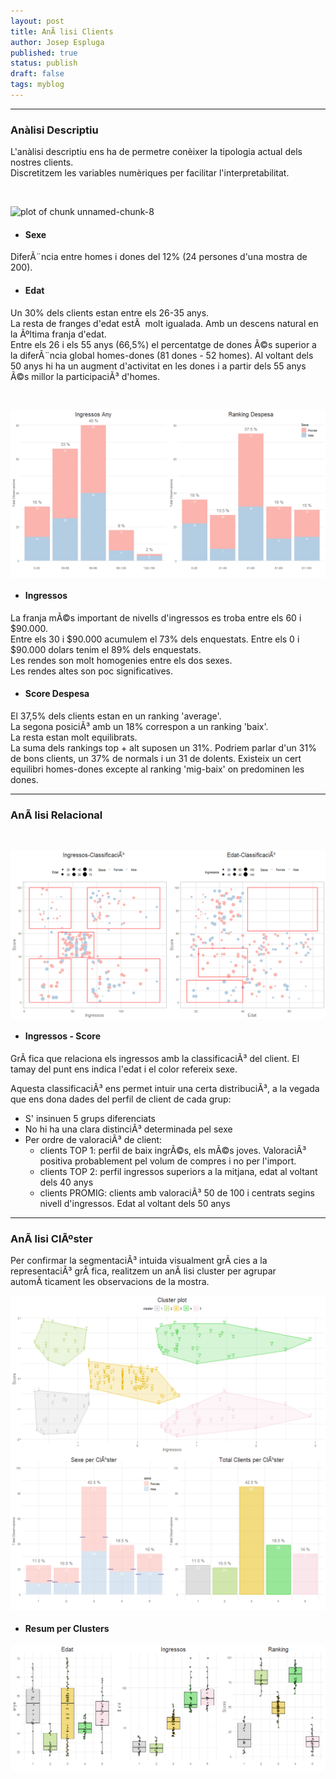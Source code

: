 ```yaml
---
layout: post
title: AnÃ lisi Clients
author: Josep Espluga
published: true
status: publish
draft: false
tags: myblog
---
```

 
***  
 
### **Anàlisi Descriptiu**
 
L'anàlisi descriptiu ens ha de permetre conèixer la tipologia actual dels nostres clients.  
Discretitzem les variables numèriques per facilitar l'interpretabilitat.  
  

 

 
 

 

 
 

 

 

 

 
&nbsp;  
 
<img src="jEspluga.github.io/figures/unnamed-chunk-8-1.png" title="plot of chunk unnamed-chunk-8" alt="plot of chunk unnamed-chunk-8" style="display: block; margin: auto;" />
 
* #### **Sexe**
 
DiferÃ¨ncia entre homes i dones del 12% (24 persones d'una mostra de 200). 
 
* #### **Edat**
 
Un 30% dels clients estan entre els 26-35 anys.  
La resta de franges d'edat estÃ  molt igualada. Amb un descens natural en la Ãºltima franja d'edat.   
Entre els 26 i els 55 anys (66,5%) el percentatge de dones Ã©s superior a la diferÃ¨ncia global homes-dones (81 dones - 52 homes). 
Al voltant dels 50 anys hi ha un augment d'activitat en les dones  i a partir dels 55 anys Ã©s millor la participaciÃ³ d'homes.  
  
&nbsp;  
 
<img src="/figures/unnamed-chunk-9-1.png" title="plot of chunk unnamed-chunk-9" alt="plot of chunk unnamed-chunk-9" style="display: block; margin: auto;" />
 
* #### **Ingressos**  
 
La franja mÃ©s important de nivells d'ingressos es troba entre els  60 i $90.000.  
Entre els 30 i $90.000 acumulem el 73% dels enquestats.
Entre els 0 i $90.000 dolars tenim el 89% dels enquestats.  
Les rendes son molt homogenies entre els dos sexes.  
Les rendes altes son poc significatives.  
 
* #### **Score Despesa**  
 
El 37,5% dels clients estan en un ranking 'average'.  
La segona posiciÃ³ amb un 18% correspon a un ranking 'baix'.  
La resta estan molt equilibrats.  
La suma dels rankings top + alt suposen un 31%.
Podriem parlar d'un 31% de bons clients, un 37% de normals i un 31 de dolents.
Existeix un cert equilibri homes-dones excepte al ranking 'mig-baix' on predominen les dones. 
  
  
***
 
### **AnÃ lisi Relacional**  
 
&nbsp; 
 
  

 

 
<img src="/figures/unnamed-chunk-12-1.png" title="plot of chunk unnamed-chunk-12" alt="plot of chunk unnamed-chunk-12" style="display: block; margin: auto;" />
 
* #### **Ingressos - Score**  
  
GrÃ fica que relaciona els ingressos amb la classificaciÃ³ del client.
El tamay del punt ens indica l'edat i el color refereix sexe.  
  
Aquesta classificaciÃ³ ens permet intuir una certa distribuciÃ³, a la vegada que ens dona dades del perfil de client de cada grup:  
- S' insinuen 5 grups diferenciats  
- No hi ha una clara distinciÃ³ determinada pel sexe  
- Per ordre de valoraciÃ³ de client:  
    - clients TOP 1: perfil de baix ingrÃ©s, els mÃ©s joves. ValoraciÃ³ positiva probablement pel volum de compres i no per l'import.  
    - clients TOP 2: perfil ingressos superiors a la mitjana, edat al voltant dels 40 anys  
    - clients PROMIG: clients amb valoraciÃ³ 50 de 100 i centrats segins nivell d'ingressos. Edat al voltant dels 50 anys  
    

 
***  
 
### **AnÃ lisi ClÃºster** 
 
Per confirmar la segmentaciÃ³ intuida visualment grÃ cies a la representaciÃ³ grÃ fica, realitzem un anÃ lisi cluster per
agrupar automÃ ticament les observacions de la mostra.  
 
 

 

 
 

 
 
<img src="/figures/unnamed-chunk-17-1.png" title="plot of chunk unnamed-chunk-17" alt="plot of chunk unnamed-chunk-17" style="display: block; margin: auto;" />
 
* #### **Resum per Clusters** 
    

  

  

 
<img src="/figures/unnamed-chunk-21-1.png" title="plot of chunk unnamed-chunk-21" alt="plot of chunk unnamed-chunk-21" style="display: block; margin: auto;" />
 
